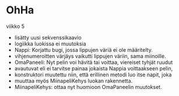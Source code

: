 OhHa
====
viikko 5
- lisätty uusi sekvenssikaavio
- logiikka luokissa ei muutoksia
- Nappi: Korjattu bugi, jossa lippujen väriä ei ole määritelty.
- vihjenumeroitten värjäys vaikutti lippujen väriin, sama miinoille.
- OmaPaneeli: Nyt pelin voi hävitä tai voittaa, viereiset tyhjät ruudut
- avautuvat eli ei tarvitse painaa jokaista Nappia voittaakseen pelin,
- konstruktori muutettu niin, että erillinen metodi luo itse napit, joka
- muuttaa myös MiinapeliKehys luokan rakennetta.
- MiinapeliKehys: ottaa nyt huomioon OmaPaneelin muutokset.
